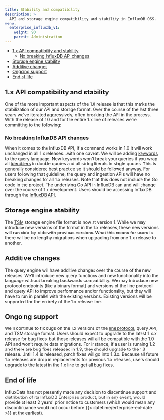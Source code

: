 ```yaml
---
title: Stability and compatibility
description: >
  API and storage engine compatibility and stability in InfluxDB OSS.
menu:
  enterprise_influxdb_v1:
    weight: 90
    parent: Administration
---
```


- [1.x API compatibility and stability](#1x-api-compatibility-and-stability)
  - [No breaking InfluxDB API changes](#no-breaking-influxdb-api-changes)
- [Storage engine stability](#storage-engine-stability)
- [Additive changes](#additive-changes)
- [Ongoing support](#ongoing-support)
- [End of life](#end-of-life)

## 1.x API compatibility and stability

One of the more important aspects of the 1.0 release is that this marks the stabilization of our API and storage format. Over the course of the last three years we’ve iterated aggressively, often breaking the API in the process. With the release of 1.0 and for the entire 1.x line of releases we’re committing to the following:

### No breaking InfluxDB API changes

When it comes to the InfluxDB API, if a command works in 1.0 it will work unchanged in all 1.x releases...with one caveat. We will be adding [keywords](/enterprise_influxdb/v1/query_language/spec/#keywords) to the query language. New keywords won't break your queries if you wrap all [identifiers](/enterprise_influxdb/v1/concepts/glossary/#identifier) in double quotes and all string literals in single quotes. This is generally considered best practice so it should be followed anyway. For users following that guideline, the query and ingestion APIs will have no breaking changes for all 1.x releases. Note that this does not include the Go code in the project. The underlying Go API in InfluxDB can and will change over the course of 1.x development. Users should be accessing InfluxDB through the [InfluxDB API](/enterprise_influxdb/v1/tools/api/).

## Storage engine stability

The [TSM](/enterprise_influxdb/v1/concepts/glossary/#tsm-time-structured-merge-tree) storage engine file format is now at version 1. While we may introduce new versions of the format in the 1.x releases, these new versions will run side-by-side with previous versions. What this means for users is there will be no lengthy migrations when upgrading from one 1.x release to another.

## Additive changes

The query engine will have additive changes over the course of the new releases. We’ll introduce new query functions and new functionality into the language without breaking backwards compatibility. We may introduce new protocol endpoints (like a binary format) and versions of the line protocol and query API to improve performance and/or functionality, but they will have to run in parallel with the existing versions. Existing versions will be supported for the entirety of the 1.x release line.

## Ongoing support

We’ll continue to fix bugs on the 1.x versions of the [line protocol](/enterprise_influxdb/v1/concepts/glossary/#influxdb-line-protocol), query API, and TSM storage format. Users should expect to upgrade to the latest 1.x.x release for bug fixes, but those releases will all be compatible with the 1.0 API and won’t require data migrations. For instance, if a user is running 1.2 and there are bug fixes released in 1.3, they should upgrade to the 1.3 release. Until 1.4 is released, patch fixes will go into 1.3.x. Because all future 1.x releases are drop in replacements for previous 1.x releases, users should upgrade to the latest in the 1.x line to get all bug fixes.

## End of life

InfluxData has not presently made any decision to discontinue support and
distribution of its InfluxDB Enterprise product, but in any event, would provide
at least 2 years' prior notice to customers (which would mean any discontinuance
would not occur before {{< datetime/enterprise-eol-date >}} at the earliest).
